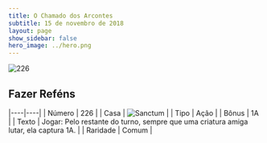 ```yaml
---
title: O Chamado dos Arcontes
subtitle: 15 de novembro de 2018
layout: page
show_sidebar: false
hero_image: ../hero.png
---
```


![226](https://cdn.keyforgegame.com/media/card_front/pt/341_226_VMCJ79WHJVR2_pt.png)

## Fazer Reféns

|----|----|
| Número | 226 |
| Casa | ![Sanctum](https://archonarcana.com/images/thumb/c/c7/Sanctum.png/22px-Sanctum.png "Santuário") |
| Tipo | Ação |
| Bônus | 1A |
| Texto | Jogar: Pelo restante do turno,  sempre que uma criatura amiga lutar, ela captura 1A. |
| Raridade | Comum |
